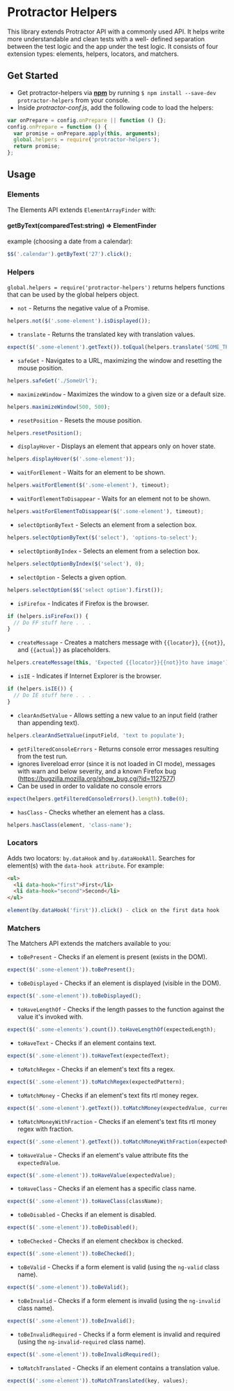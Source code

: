 # Protractor Helpers

This library extends Protractor API with a commonly used API. It helps write more understandable and clean tests with a well- defined separation between the test logic and the app under the test logic. It consists of four extension types: elements, helpers, locators, and matchers.

## Get Started
* Get protractor-helpers via **[npm](https://www.npmjs.com/)** by running `$ npm install --save-dev protractor-helpers` from your console.
* Inside *protractor-conf.js*, add the following code to load the helpers:
```js
var onPrepare = config.onPrepare || function () {};
config.onPrepare = function () {
  var promise = onPrepare.apply(this, arguments);
  global.helpers = require('protractor-helpers');
  return promise;
};
```

## Usage
### Elements
The Elements API extends `ElementArrayFinder` with:
#### getByText(comparedTest:string) => ElementFinder

example (choosing a date from a calendar):
```js
$$('.calendar').getByText('27').click();
```

### Helpers
`global.helpers = require('protractor-helpers')` returns helpers functions that can be used by the global helpers object.

* `not` - Returns the negative value of a Promise. 
```js
helpers.not($('.some-element').isDisplayed());
```

* `translate` - Returns the translated key with translation values.
```js
expect($('.some-element').getText()).toEqual(helpers.translate('SOME_TRANSLATION_KEY'));
```

* `safeGet` - Navigates to a URL, maximizing the window and resetting the mouse position.
```js
helpers.safeGet('./SomeUrl');
```

* `maximizeWindow` - Maximizes the window to a given size or a default size.
```js
helpers.maximizeWindow(500, 500);
```

* `resetPosition` - Resets the mouse position.
```js
helpers.resetPosition();
```

* `displayHover` - Displays an element that appears only on hover state.
```js
helpers.displayHover($('.some-element'));
```

* `waitForElement` - Waits for an element to be shown.
```js
helpers.waitForElement($('.some-element'), timeout);
```

* `waitForElementToDisappear` - Waits for an element not to be shown.
```js
helpers.waitForElementToDisappear($('.some-element'), timeout);
```

* `selectOptionByText` - Selects an element from a selection box.
```js
helpers.selectOptionByText($('select'), 'options-to-select');
```

* `selectOptionByIndex` - Selects an element from a selection box.
```js
helpers.selectOptionByIndex($('select'), 0);
```

* `selectOption` - Selects a given option.
```js
helpers.selectOption($$('select option').first());
```

* `isFirefox` - Indicates if Firefox is the browser.
```js
if (helpers.isFireFox()) {
  // Do FF stuff here . . .
}
```

* `createMessage` - Creates a matchers message with `{{locator}}`, `{{not}}`, and `{{actual}}` as placeholders.
```js
helpers.createMessage(this, 'Expected {{locator}}{{not}}to have image') + '.');
```

* `isIE` - Indicates if Internet Explorer is the browser.
```js
if (helpers.isIE()) {
  // Do IE stuff here . . .
}
```

* `clearAndSetValue` - Allows setting a new value to an input field (rather than appending text).
```js
helpers.clearAndSetValue(inputField, 'text to populate');
```

* `getFilteredConsoleErrors` - Returns console error messages resulting from the test run.
* ignores livereload error (since it is not loaded in CI mode), messages with warn and below severity, and a known Firefox bug (https://bugzilla.mozilla.org/show_bug.cgi?id=1127577)
* Can be used in order to validate no console errors
```js
expect(helpers.getFilteredConsoleErrors().length).toBe(0);
```

* `hasClass` - Checks whether an element has a class.
```js
helpers.hasClass(element, 'class-name');
```

### Locators
Adds two locators: `by.dataHook` and `by.dataHookAll`.
Searches for element(s) with the `data-hook attribute`. For example:
```html
<ul>
  <li data-hook="first">First</li>
  <li data-hook="second">Second</li>
</ul>
```
```js
element(by.dataHook('first')).click() - click on the first data hook
```

### Matchers
The Matchers API extends the matchers available to you:
* `toBePresent` - Checks if an element is present (exists in the DOM).
```js
expect($('.some-element')).toBePresent();
```

* `toBeDisplayed` - Checks if an element is displayed (visible in the DOM).
```js
expect($('.some-element')).toBeDisplayed();
```

* `toHaveLengthOf` - Checks if the length passes to the function against the value it's invoked with.
```js
expect($('.some-elements').count()).toHaveLengthOf(expectedLength);
```

* `toHaveText` - Checks if an element contains text.
```js
expect($('.some-element')).toHaveText(expectedText);
```

* `toMatchRegex` - Checks if an element's text fits a regex.
```js
expect($('.some-element')).toMatchRegex(expectedPattern);
```

* `toMatchMoney` - Checks if an element's text fits rtl money regex.
```js
expect($('.some-element').getText()).toMatchMoney(expectedValue, currencySymbol);
```

* `toMatchMoneyWithFraction` - Checks if an element's text fits rtl money regex with fraction.
```js
expect($('.some-element').getText()).toMatchMoneyWithFraction(expectedValue, currencySymbol);
```

* `toHaveValue` - Checks if an element's value attribute fits the `expectedValue`.
```js
expect($('.some-element')).toHaveValue(expectedValue);
```

* `toHaveClass` - Checks if an element has a specific class name.
```js
expect($('.some-element')).toHaveClass(className);
```

* `toBeDisabled` - Checks if an element is disabled.
```js
expect($('.some-element')).toBeDisabled();
```

* `toBeChecked` - Checks if an element checkbox is checked.
```js
expect($('.some-element')).toBeChecked();
```

* `toBeValid` - Checks if a form element is valid (using the `ng-valid` class name).
```js
expect($('.some-element')).toBeValid();
```

* `toBeInvalid` - Checks if a form element is invalid (using the `ng-invalid` class name).
```js
expect($('.some-element')).toBeInvalid();
```

* `toBeInvalidRequired` - Checks if a form element is invalid and required (using the `ng-invalid-required` class name).
```js
expect($('.some-element')).toBeInvalidRequired();
```

* `toMatchTranslated` - Checks if an element contains a translation value.
```js
expect($('.some-element')).toMatchTranslated(key, values);
```

